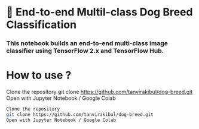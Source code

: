 # 🐶 End-to-end Multil-class Dog Breed Classification
### This notebook builds an end-to-end multi-class image classifier using TensorFlow 2.x and TensorFlow Hub.
# How to use ?
Clone the repository
git clone https://github.com/tanvirakibul/dog-breed.git
Open with Jupyter Notebook / Google Colab

```sh
Clone the repository
git clone https://github.com/tanvirakibul/dog-breed.git
Open with Jupyter Notebook / Google Colab

```
